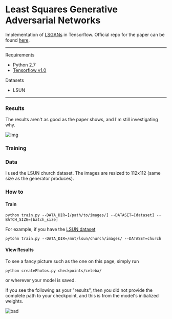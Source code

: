 # Least Squares Generative Adversarial Networks
Implementation of [LSGANs](https://arxiv.org/pdf/1611.04076v2.pdf) in Tensorflow. Official repo for
the paper can be found [here](https://github.com/martinarjovsky/WassersteinGAN).

___

Requirements
* Python 2.7
* [Tensorflow v1.0](https://www.tensorflow.org/)

Datasets
* LSUN

___


### Results
The results aren't as good as the paper shows, and I'm still investigating why.

![img](http://i.imgur.com/ilBIXhI.png)

### Training

### Data
I used the LSUN church dataset. The images are resized to 112x112 (same size as the generator produces).

### How to

#### Train
`python train.py --DATA_DIR=[/path/to/images/] --DATASET=[dataset] --BATCH_SIZE=[batch_size]`

For example, if you have the [LSUN dataset](http://lsun.cs.princeton.edu/2016/)

`pytohn train.py --DATA_DIR=/mnt/lsun/church/images/ --DATASET=church`


#### View Results

To see a fancy picture such as the one on this page, simply run

`python createPhotos.py checkpoints/celeba/`

or wherever your model is saved.

If you see the following as your "results", then you did not provide the complete path
to your checkpoint, and this is from the model's initialized weights.

![bad](http://i.imgur.com/MJfmze1.jpg)

